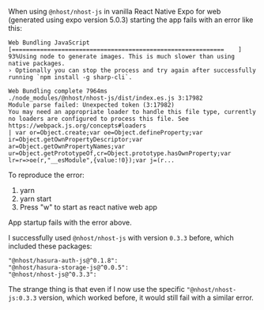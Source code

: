 When using `@nhost/nhost-js` in vanilla React Native Expo for web (generated using expo version 5.0.3) starting the app fails with an error like this:

```
Web Bundling JavaScript [============================================================    ] 93%Using node to generate images. This is much slower than using native packages.
› Optionally you can stop the process and try again after successfully running `npm install -g sharp-cli`.

Web Bundling complete 7964ms
./node_modules/@nhost/nhost-js/dist/index.es.js 3:17982
Module parse failed: Unexpected token (3:17982)
You may need an appropriate loader to handle this file type, currently no loaders are configured to process this file. See https://webpack.js.org/concepts#loaders
| var or=Object.create;var oe=Object.defineProperty;var ir=Object.getOwnPropertyDescriptor;var ar=Object.getOwnPropertyNames;var ur=Object.getPrototypeOf,cr=Object.prototype.hasOwnProperty;var lr=r=>oe(r,"__esModule",{value:!0});var j=(r...
```

To reproduce the error:

1. yarn
2. yarn start
3. Press "w" to start as react native web app

App startup fails with the error above.

I successfully used `@nhost/nhost-js` with version `0.3.3` before, which included these packages:

```
"@nhost/hasura-auth-js@^0.1.8":
"@nhost/hasura-storage-js@^0.0.5":
"@nhost/nhost-js@^0.3.3":
```

The strange thing is that even if I now use the specific `"@nhost/nhost-js:0.3.3` version, which worked before, it would still fail with a similar error.

